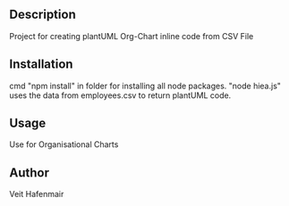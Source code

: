 

## Description
Project for creating plantUML Org-Chart inline code from CSV File

## Installation
cmd "npm install" in folder for installing all node packages. "node hiea.js" uses the data from employees.csv to return plantUML code.

## Usage
Use for Organisational Charts

## Author
Veit Hafenmair

